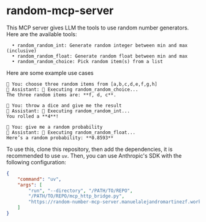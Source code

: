 # random-mcp-server

This MCP server gives LLM the tools to use random number generators. Here are the available tools:
```
  • random_random_int: Generate random integer between min and max (inclusive)
  • random_random_float: Generate random float between min and max
  • random_random_choice: Pick random item(s) from a list
```
Here are some example use cases
```
💬 You: choose three random items from [a,b,c,d,e,f,g,h]
🤔 Assistant: 🔧 Executing random_random_choice...
The three random items are: **f, d, c**.

💬 You: throw a dice and give me the result
🤔 Assistant: 🔧 Executing random_random_int...
You rolled a **4**!

💬 You: give me a random probability
🤔 Assistant: 🔧 Executing random_random_float...
Here’s a random probability: **0.8593**
```
To use this, clone this repository, then add the dependencies, it is recommended to use `uv`. Then, you can use Anthropic's SDK with the following configuration:
```json
{
    "command": "uv",
    "args": [
        "run", "--directory", "/PATH/TO/REPO",
        "/PATH/TO/REPO/mcp_http_bridge.py",
        "https://random-number-mcp-server.manuelalejandromartinezf.workers.dev"
    ]
}
```
